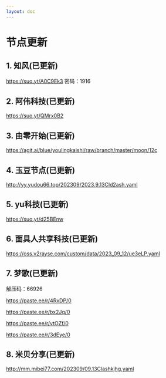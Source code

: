 ```yaml
---
layout: doc
---
```

# 节点更新

## 1. 知风(已更新)

https://suo.yt/A0C9Ek3 密码：1916

## 2. 阿伟科技(已更新)

https://suo.yt/QMrx0B2

## 3. 由零开始(已更新)

https://agit.ai/blue/youlingkaishi/raw/branch/master/moon/12c

## 4. 玉豆节点(已更新)

http://yy.yudou66.top/202309/2023.9.13Cld2ash.yaml

## 5. yu科技(已更新)

https://suo.yt/d25BEnw

## 6. 面具人共享科技(已更新)

https://oss.v2rayse.com/custom/data/2023_09_12/ue3eLP.yaml

## 7. 梦歌(已更新)

解压码：66926

https://paste.ee/r/4RxDP/0

https://paste.ee/r/bx2Jq/0

https://paste.ee/r/vtOZf/0

https://paste.ee/r/3dEye/0

## 8. 米贝分享(已更新)

http://mm.mibei77.com/202309/09.13Clashkjhg.yaml
